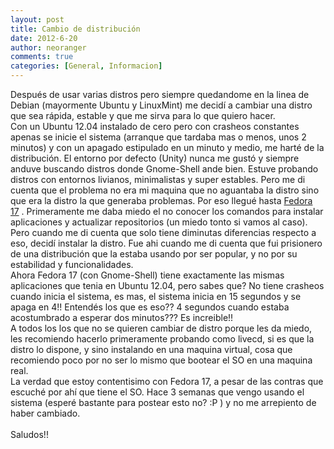 ```yaml
---
layout: post
title: Cambio de distribución
date: 2012-6-20
author: neoranger
comments: true
categories: [General, Informacion]
---
```

Después de usar varias distros pero siempre quedandome en la linea de Debian (mayormente Ubuntu y LinuxMint) me decidí a cambiar una distro que sea rápida, estable y que me sirva para lo que quiero hacer.<br />Con un Ubuntu 12.04 instalado de cero pero con crasheos constantes apenas se inicie el sistema (arranque que tardaba mas o menos, unos 2 minutos) y con un apagado estipulado en un minuto y medio, me harté de la distribución. El entorno por defecto (Unity) nunca me gustó y siempre anduve buscando distros donde Gnome-Shell ande bien. Estuve probando distros con entornos livianos, minimalistas y super estables. Pero me di cuenta que el problema no era mi maquina que no aguantaba la distro sino que era la distro la que generaba problemas. Por eso llegué hasta <a href="http://fedoraproject.org/es/" target="_blank">Fedora 17</a> . Primeramente me daba miedo el no conocer los comandos para instalar aplicaciones y actualizar repositorios (un miedo tonto si vamos al caso). Pero cuando me di cuenta que solo tiene diminutas diferencias respecto a eso, decidí instalar la distro. Fue ahi cuando me di cuenta que fui prisionero de una distribución que la estaba usando por ser popular, y no por su estabilidad y funcionalidades.<br />Ahora Fedora 17 (con Gnome-Shell) tiene exactamente las mismas aplicaciones que tenia en Ubuntu 12.04, pero sabes que? No tiene crasheos cuando inicia el sistema, es mas, el sistema inicia en 15 segundos y se apaga en 4!! Entendés los que es eso?? 4 segundos cuando estaba acostumbrado a esperar dos minutos??? Es increible!!<br />A todos los los que no se quieren cambiar de distro porque les da miedo, les recomiendo hacerlo primeramente probando como livecd, si es que la distro lo dispone, y sino instalando en una maquina virtual, cosa que recomiendo poco por no ser lo mismo que bootear el SO en una maquina real.<br />La verdad que estoy contentisimo con Fedora 17, a pesar de las contras que escuché por ahí que tiene el SO. Hace 3 semanas que vengo usando el sistema (esperé bastante para postear esto no? :P ) y no me arrepiento de haber cambiado.<br /><br />Saludos!!
